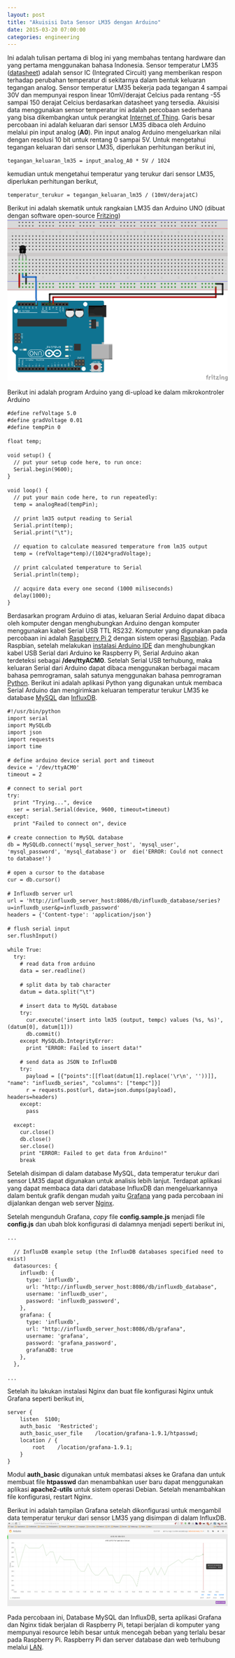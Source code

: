 ```yaml
---
layout: post
title: "Akuisisi Data Sensor LM35 dengan Arduino"
date: 2015-03-20 07:00:00
categories: engineering
---
```


Ini adalah tulisan pertama di blog ini yang membahas tentang hardware dan yang pertama menggunakan bahasa Indonesia. Sensor temperatur LM35 ([datasheet](http://www.ti.com/lit/ds/symlink/lm35.pdf)) adalah sensor IC (Integrated Circuit) yang memberikan respon terhadap perubahan temperatur di sekitarnya dalam bentuk keluaran tegangan analog. Sensor temperatur LM35 bekerja pada tegangan 4 sampai 30V dan mempunyai respon linear 10mV/derajat Celcius pada rentang -55 sampai 150 derajat Celcius berdasarkan datasheet yang tersedia. Akuisisi data menggunakan sensor temperatur ini adalah percobaan sederhana yang bisa dikembangkan untuk perangkat [Internet of Thing](http://whatis.techtarget.com/definition/Internet-of-Things). Garis besar percobaan ini adalah keluaran dari sensor LM35 dibaca oleh Arduino melalui pin input analog (__A0__). Pin input analog Arduino mengeluarkan nilai dengan resolusi 10 bit untuk rentang 0 sampai 5V. Untuk mengetahui tegangan keluaran dari sensor LM35, diperlukan perhitungan berikut ini,

	tegangan_keluaran_lm35 = input_analog_A0 * 5V / 1024
kemudian untuk mengetahui temperatur yang terukur dari sensor LM35, diperlukan perhitungan berikut,

	temperatur_terukur = tegangan_keluaran_lm35 / (10mV/derajatC)
    
Berikut ini adalah skematik untuk rangkaian LM35 dan Arduino UNO (dibuat dengan software open-source [Fritzing](http://fritzing.org/))
![LM35-Arduino](/images/lm35-arduino_bb.png)

Berikut ini adalah program Arduino yang di-upload ke dalam mikrokontroler Arduino

	#define refVoltage 5.0
	#define gradVoltage 0.01
	#define tempPin 0

	float temp;

	void setup() {
	  // put your setup code here, to run once:
	  Serial.begin(9600);
	}

	void loop() {
	  // put your main code here, to run repeatedly:
	  temp = analogRead(tempPin);
      
      // print lm35 output reading to Serial
	  Serial.print(temp);
	  Serial.print("\t");
      
      // equation to calculate measured temperature from lm35 output
	  temp = (refVoltage*temp)/(1024*gradVoltage);
      
      // print calculated temperature to Serial
	  Serial.println(temp);
      
      // acquire data every one second (1000 miliseconds)
	  delay(1000);
	}

Berdasarkan program Arduino di atas, keluaran Serial Arduino dapat dibaca oleh komputer dengan menghubungkan Arduino dengan komputer menggunakan kabel Serial USB TTL RS232. Komputer yang digunakan pada percobaan ini adalah [Raspberry Pi 2](http://www.raspberrypi.org/) dengan sistem operasi [Raspbian](http://www.raspbian.org/). Pada Raspbian, setelah melakukan [instalasi Arduino IDE](http://www.raspberrypi.org/forums/viewtopic.php?f=37&t=42530) dan menghubungkan kabel USB Serial dari Arduino ke Raspberry Pi, Serial Arduino akan terdeteksi sebagai __/dev/ttyACM0__. Setelah Serial USB terhubung, maka keluaran Serial dari Arduino dapat dibaca menggunakan berbagai macam bahasa pemrograman, salah satunya menggunakan bahasa pemrograman [Python](https://www.python.org/). Berikut ini adalah aplikasi Python yang digunakan untuk membaca Serial Arduino dan mengirimkan keluaran temperatur terukur LM35 ke database [MySQL](http://www.mysql.com/) dan [InfluxDB](http://influxdb.com/).

	#!/usr/bin/python
	import serial
	import MySQLdb
	import json
	import requests
	import time

	# define arduino device serial port and timeout
	device = '/dev/ttyACM0'
	timeout = 2

	# connect to serial port
	try:
	  print "Trying...", device
	  ser = serial.Serial(device, 9600, timeout=timeout)
	except:
	  print "Failed to connect on", device

	# create connection to MySQL database
	db = MySQLdb.connect('mysql_server_host', 'mysql_user', 'mysql_password', 'mysql_database') or 	die('ERROR: Could not connect to database!')

	# open a cursor to the database
	cur = db.cursor()

	# Influxdb server url
	url = 'http://influxdb_server_host:8086/db/influxdb_database/series?u=influxdb_user&p=influxdb_password'
	headers = {'Content-type': 'application/json'}

	# flush serial input
	ser.flushInput()

	while True:
	  try:
	    # read data from arduino
	    data = ser.readline()

	    # split data by tab character
	    datum = data.split("\t")

	    # insert data to MySQL database
	    try:
	      cur.execute('insert into lm35 (output, tempc) values (%s, %s)', (datum[0], datum[1]))
	      db.commit()
	    except MySQLdb.IntegrityError:
	      print "ERROR: Failed to insert data!"

	    # send data as JSON to InfluxDB
	    try:
	      payload = [{"points":[[float(datum[1].replace('\r\n', ''))]], "name": "influxdb_series", "columns": ["tempc"]}]
	      r = requests.post(url, data=json.dumps(payload), headers=headers)
	    except:
	      pass

	  except:
	    cur.close()
	    db.close()
	    ser.close()
	    print "ERROR: Failed to get data from Arduino!"
	    break

Setelah disimpan di dalam database MySQL, data temperatur terukur dari sensor LM35 dapat digunakan untuk analisis lebih lanjut. Terdapat aplikasi yang dapat membaca data dari database InfluxDB dan mengeluarkannya dalam bentuk grafik dengan mudah yaitu [Grafana](http://grafana.org/) yang pada percobaan ini dijalankan dengan web server [Nginx](http://nginx.org/).

Setelah mengunduh Grafana, _copy_ file __config.sample.js__ menjadi file __config.js__ dan ubah blok konfigurasi di dalamnya menjadi seperti berikut ini,
	
    ...
    
	  // InfluxDB example setup (the InfluxDB databases specified need to exist)
      datasources: {
        influxdb: {
          type: 'influxdb',
          url: "http://influxdb_server_host:8086/db/influxdb_database",
          username: 'influxdb_user',
          password: 'influxdb_password',
        },
        grafana: {
          type: 'influxdb',
          url: "http://influxdb_server_host:8086/db/grafana",
          username: 'grafana',
          password: 'grafana_password',
          grafanaDB: true
        },
      },

	...

Setelah itu lakukan instalasi Nginx dan buat file konfigurasi Nginx untuk Grafana seperti berikut ini,

	server {
		listen	5100;
		auth_basic	'Restricted';
		auth_basic_user_file	/location/grafana-1.9.1/htpasswd;
		location / {
			root	/location/grafana-1.9.1;
		}
	}

Modul __auth_basic__ digunakan untuk membatasi akses ke Grafana dan untuk membuat file __htpasswd__ dan menambahkan user baru dapat menggunakan aplikasi __apache2-utils__ untuk sistem operasi Debian. Setelah menambahkan file konfigurasi, restart Nginx.

Berikut ini adalah tampilan Grafana setelah dikonfigurasi untuk mengambil data temperatur terukur dari sensor LM35 yang disimpan di dalam InfluxDB.
![LM35 InfluxDB Grafana](/images/lm35-grafana-1.PNG)

Pada percobaan ini, Database MySQL dan InfluxDB, serta aplikasi Grafana dan Nginx tidak berjalan di Raspberry Pi, tetapi berjalan di komputer yang mempunyai resource lebih besar untuk mencegah beban yang terlalu besar pada Raspberry Pi. Raspberry Pi dan server database dan web terhubung melalui [LAN](http://en.wikipedia.org/wiki/Local_area_network).
